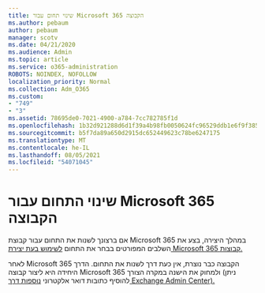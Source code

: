 ```yaml
---
title: שינוי תחום עבור Microsoft 365 הקבוצה
ms.author: pebaum
author: pebaum
manager: scotv
ms.date: 04/21/2020
ms.audience: Admin
ms.topic: article
ms.service: o365-administration
ROBOTS: NOINDEX, NOFOLLOW
localization_priority: Normal
ms.collection: Adm_O365
ms.custom:
- "749"
- "3"
ms.assetid: 78695de0-7021-4900-a784-7cc782785f1d
ms.openlocfilehash: 1b32d921288d6d1f39a4b98fb0050624fc96529ddb1e6f9f385687187c729ae6
ms.sourcegitcommit: b5f7da89a650d2915dc652449623c78be6247175
ms.translationtype: MT
ms.contentlocale: he-IL
ms.lasthandoff: 08/05/2021
ms.locfileid: "54071045"
---
```

# <a name="change-the-domain-for-microsoft-365-group"></a>שינוי התחום עבור Microsoft 365 הקבוצה

אם ברצונך לשנות את התחום עבור קבוצת Microsoft 365 במהלך היצירה, בצע את השלבים המפורטים בבחר את התחום [לשימוש בעת יצירת Microsoft 365 קבוצות.](https://docs.microsoft.com/microsoft-365/admin/create-groups/choose-domain-to-create-groups)
  
לאחר Microsoft 365 הקבוצה כבר נוצרת, אין כעת דרך לשנות את התחום. הדרך היחידה היא ליצור קבוצה Microsoft 365 ולמחוק את הישנה במקרה הצורך (ניתן להוסיף כתובות דואר אלקטרוני [נוספות דרך Exchange Admin Center).](https://outlook.office365.com/ecp.aspx)